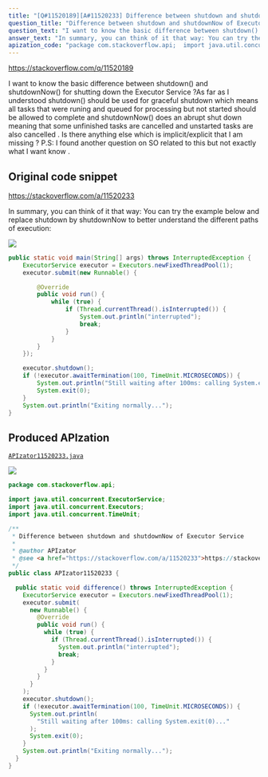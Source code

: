 ```yaml
---
title: "[Q#11520189][A#11520233] Difference between shutdown and shutdownNow of Executor Service"
question_title: "Difference between shutdown and shutdownNow of Executor Service"
question_text: "I want to know the basic difference between shutdown() and shutdownNow() for shutting down the Executor Service ?As far as I understood shutdown() should be used for graceful shutdown which means all tasks that were runing and queued for processing but not started should be allowed to complete and shutdownNow() does an abrupt shut down meaning that some unfinished tasks are cancelled and unstarted tasks are also cancelled  . Is there anything else which is implicit/explicit  that I am missing ? P.S: I found another question on SO related to this but not exactly what I want know ."
answer_text: "In summary, you can think of it that way: You can try the example below and replace shutdown by shutdownNow to better understand the different paths of execution:"
apization_code: "package com.stackoverflow.api;  import java.util.concurrent.ExecutorService; import java.util.concurrent.Executors; import java.util.concurrent.TimeUnit;  /**  * Difference between shutdown and shutdownNow of Executor Service  *  * @author APIzator  * @see <a href=\"https://stackoverflow.com/a/11520233\">https://stackoverflow.com/a/11520233</a>  */ public class APIzator11520233 {    public static void difference() throws InterruptedException {     ExecutorService executor = Executors.newFixedThreadPool(1);     executor.submit(       new Runnable() {         @Override         public void run() {           while (true) {             if (Thread.currentThread().isInterrupted()) {               System.out.println(\"interrupted\");               break;             }           }         }       }     );     executor.shutdown();     if (!executor.awaitTermination(100, TimeUnit.MICROSECONDS)) {       System.out.println(         \"Still waiting after 100ms: calling System.exit(0)...\"       );       System.exit(0);     }     System.out.println(\"Exiting normally...\");   } }"
---
```


https://stackoverflow.com/q/11520189

I want to know the basic difference between shutdown() and shutdownNow() for shutting down the Executor Service ?As far as I understood shutdown() should be used for graceful shutdown which means all tasks that were runing and queued for processing but not started should be allowed to complete and shutdownNow() does an abrupt shut down meaning that some unfinished tasks are cancelled and unstarted tasks are also cancelled  . Is there anything else which is implicit/explicit  that I am missing ?
P.S: I found another question on SO related to this but not exactly what I want know .



## Original code snippet

https://stackoverflow.com/a/11520233

In summary, you can think of it that way:
You can try the example below and replace shutdown by shutdownNow to better understand the different paths of execution:

<div class="code-logo"><img src="/stackoverflow.png" /></div>

```java
public static void main(String[] args) throws InterruptedException {
    ExecutorService executor = Executors.newFixedThreadPool(1);
    executor.submit(new Runnable() {

        @Override
        public void run() {
            while (true) {
                if (Thread.currentThread().isInterrupted()) {
                    System.out.println("interrupted");
                    break;
                }
            }
        }
    });

    executor.shutdown();
    if (!executor.awaitTermination(100, TimeUnit.MICROSECONDS)) {
        System.out.println("Still waiting after 100ms: calling System.exit(0)...");
        System.exit(0);
    }
    System.out.println("Exiting normally...");
}
```

## Produced APIzation

[`APIzator11520233.java`](https://github.com/pasqualesalza/apization-temp-data/raw/master/search/APIzator11520233.java)

<div class="code-logo"><img src="/apizator.png" /></div>

```java
package com.stackoverflow.api;

import java.util.concurrent.ExecutorService;
import java.util.concurrent.Executors;
import java.util.concurrent.TimeUnit;

/**
 * Difference between shutdown and shutdownNow of Executor Service
 *
 * @author APIzator
 * @see <a href="https://stackoverflow.com/a/11520233">https://stackoverflow.com/a/11520233</a>
 */
public class APIzator11520233 {

  public static void difference() throws InterruptedException {
    ExecutorService executor = Executors.newFixedThreadPool(1);
    executor.submit(
      new Runnable() {
        @Override
        public void run() {
          while (true) {
            if (Thread.currentThread().isInterrupted()) {
              System.out.println("interrupted");
              break;
            }
          }
        }
      }
    );
    executor.shutdown();
    if (!executor.awaitTermination(100, TimeUnit.MICROSECONDS)) {
      System.out.println(
        "Still waiting after 100ms: calling System.exit(0)..."
      );
      System.exit(0);
    }
    System.out.println("Exiting normally...");
  }
}

```
